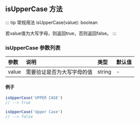 ## isUpperCase 方法
::: tip 常规用法
isUpperCase(value): boolean 

若value值为大写字母，则返回true，否则返回false。
:::


### isUpperCase 参数列表
| 参数          | 说明                 | 类型     | 默认值   |
| :----------- |:-----------------| :--------| :--------|
| value         | 需要验证是否为大写字母的值     | string       | -      |

#### 例子

```js
isUpperCase('UPPER CASE')
// --> true

isUpperCase('Upper Case')
// --> false
```
